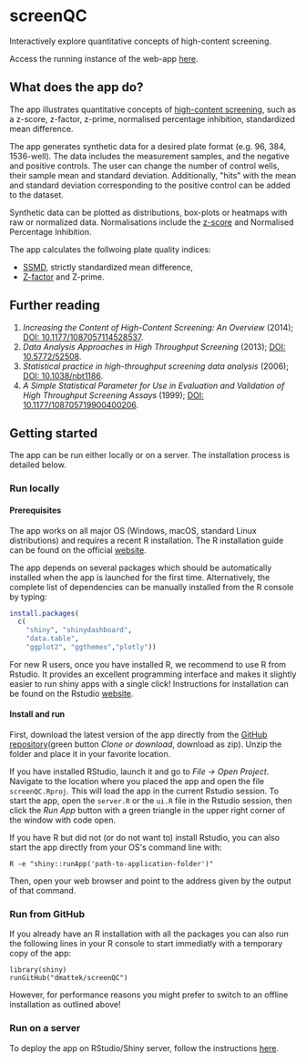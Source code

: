 # screenQC

Interactively explore quantitative concepts of high-content screening.

Access the running instance of the web-app [here](https://macdobry.shinyapps.io/screenQC/ "External link to a running app").

## What does the app do?

The app illustrates quantitative concepts of [high-content screening](https://en.wikipedia.org/wiki/High-content_screening "External link to Wikipedia"), such as a z-score, z-factor, z-prime, normalised percentage inhibition, standardized mean difference.

The app generates synthetic data for a desired plate format (e.g. 96, 384, 1536-well). The data includes the measurement samples, and the negative and positive controls. The user can change the number of control wells, their sample mean and standard deviation. Additionally, "hits" with the mean and standard deviation corresponding to the positive control can be added to the dataset.

Synthetic data can be plotted as distributions, box-plots or heatmaps with raw or normalized data. Normalisations include the [z-score](https://en.wikipedia.org/wiki/Standard_score) and Normalised Percentage Inhibition.

The app calculates the follwoing plate quality indices:

- [SSMD](https://en.wikipedia.org/wiki/Strictly_standardized_mean_difference), strictly standardized mean difference,
- [Z-factor](https://en.wikipedia.org/wiki/Z-factor) and Z-prime.

## Further reading

1. *Increasing the Content of High-Content Screening: An Overview* (2014); [DOI: 10.1177/1087057114528537](https://dx.doi.org/10.1177/1087057114528537 "External link").
2. *Data Analysis Approaches in High Throughput Screening* (2013); [DOI: 10.5772/52508](https://dx.doi.org/10.5772/52508 "External link").
3. *Statistical practice in high-throughput screening data analysis* (2006); [DOI: 10.1038/nbt1186](https://dx.doi.org/10.1038/nbt1186 "External link").
4. *A Simple Statistical Parameter for Use in Evaluation and Validation of High Throughput Screening Assays* (1999); [DOI: 10.1177/108705719900400206](https://doi.org/10.1177/108705719900400206 "External link").

## Getting started

The app can be run either locally or on a server. The installation process is detailed below.

### Run locally

#### Prerequisites
The app works on all major OS (Windows, macOS, standard Linux distributions) and requires a recent R installation. The R installation guide can be found on the official [website](https://www.r-project.org/).

The app depends on several packages which should be automatically installed when the app is launched for the first time. Alternatively, the complete list of dependencies can be manually installed from the R console by typing:

```r
install.packages(
  c(
    "shiny", "shinydashboard",
    "data.table", 
    "ggplot2", "ggthemes","plotly")) 
```

For new R users, once you have installed R, we recommend to use R from Rstudio. It provides an excellent programming interface and makes it slightly easier to run shiny apps with a single click! Instructions for installation can be found on the Rstudio [website](https://rstudio.com/ "External link").

#### Install and run
First, download the latest version of the app directly from the [GitHub repository](https://github.com/dmattek/screenQC)(green button *Clone or download*, download as zip). Unzip the folder and place it in your favorite location. 

If you have installed RStudio, launch it and go to *File -> Open Project*. Navigate to the location where you placed the app and open the file `screenQC.Rproj`. This will load the app in the current Rstudio session. To start the app, open the `server.R` or the `ui.R` file in the Rstudio session, then click the *Run App* button with a green triangle in the upper right corner of the window with code open.

If you have R but did not (or do not want to) install Rstudio, you can also start the app directly from your OS's command line with:

```
R -e "shiny::runApp('path-to-application-folder')"
```

Then, open your web browser and point to the address given by the output of that command.

### Run from GitHub
If you already have an R installation with all the packages you can also run the following lines in your R console to start immediatly with a temporary copy of the app:

```
library(shiny)
runGitHub("dmattek/screenQC")
```

However, for performance reasons you might prefer to switch to an offline installation as outlined above!

### Run on a server
To deploy the app on RStudio/Shiny server, follow the instructions [here](https://shiny.rstudio.com/deploy/ "External link: shiny hosting").

